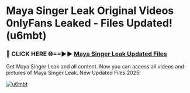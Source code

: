 # Maya Singer Leak Original Videos 0nlyFans Leaked - Files Updated! (u6mbt)

<h3>🔴 CLICK HERE 🌐==►► <a href="https://hetstrat.blog/NMqPAm" rel="nofollow">Maya Singer Leak Updated Files</a></h3>

Get Maya Singer Leak and all content. Now you can access all videos and pictures of Maya Singer Leak. New Updated Files 2025!

[![u6mbt](https://i.imgur.com/K7sEzmb.gif)](https://hetstrat.blog/NMqPAm)
